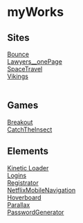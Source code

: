 # myWorks

<h2>Sites</h3>
<a href="https://radikmikhov.github.io/myWorks/Bounce/index.html" target="_blank">Bounce</a><br>
<a href="https://radikmikhov.github.io/myWorks/Lawyers__onePage/index.html" target="_blank">Lawyers__onePage</a><br>
<a href="https://radikmikhov.github.io/myWorks/SpaceTravel/indexRU.html" target="_blank">SpaceTravel</a><br>
<a href="https://radikmikhov.github.io/myWorks/Vikings/index.html" target="_blank">Vikings</a><br>
<br>
<h2>Games</h3>
<a href="https://radikmikhov.github.io/myWorks/Games/Breakout/index.html" target="_blank">Breakout</a><br>
<a href="https://radikmikhov.github.io/myWorks/Games/CatchTheInsect/index.html" target="_blank">CatchTheInsect</a><br>
<h2>Elements</h3>
<a href="https://radikmikhov.github.io/myWorks/Elements/Download/Kinetic Loader/index.html" target="_blank">Kinetic Loader</a><br>
<a href="https://radikmikhov.github.io/myWorks/Elements/Form/Logins/index.html" target="_blank">Logins</a><br>
<a href="https://radikmikhov.github.io/myWorks/Elements/Form/Registration/Validator/index.html" target="_blank">Registrator</a><br>
<a href="https://radikmikhov.github.io/myWorks/Elements/Menu/NetflixMobileNavigation/index.html" target="_blank">NetflixMobileNavigation</a><br>
<a href="https://radikmikhov.github.io/myWorks/Elements/Other/Hoverboard/index.html" target="_blank">Hoverboard</a><br>
<a href="https://radikmikhov.github.io/myWorks/Elements/Parallax/index.html" target="_blank">Parallax</a><br>
<a href="https://radikmikhov.github.io/myWorks/Elements/PasswordGenerator/index.html" target="_blank">PasswordGenerator</a><br>
